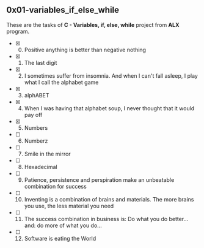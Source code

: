 ## 0x01-variables_if_else_while

These are the tasks of **C - Variables, if, else, while** project from **ALX** program.


-[x] 0. Positive anything is better than negative nothing 
-[x] 1. The last digit
-[x] 2. I sometimes suffer from insomnia. And when I can't fall asleep, I play what I call the alphabet game
-[x] 3. alphABET
-[x] 4. When I was having that alphabet soup, I never thought that it would pay off
-[x] 5. Numbers
-[ ] 6. Numberz
-[ ] 7. Smile in the mirror
-[ ] 8. Hexadecimal
-[ ] 9. Patience, persistence and perspiration make an unbeatable combination for success
-[ ] 10. Inventing is a combination of brains and materials. The more brains you use, the less material you need
-[ ] 11. The success combination in business is: Do what you do better... and: do more of what you do...
-[ ] 12. Software is eating the World
